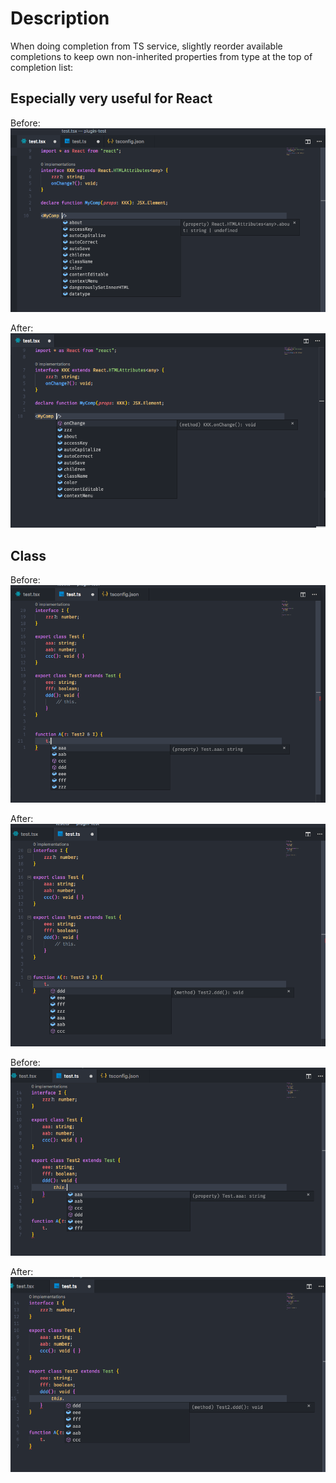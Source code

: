 
# Description

When doing completion from TS service, slightly reorder available completions to keep own non-inherited properties from type at the top of completion list:

## Especially very useful for React

Before:
![](/images/react-before.png)

After:
![](/images/react-after.png)

## Class

Before:
![](/images/class1-before.png)

After:
![](/images/class1-after.png)

Before:
![](/images/class2-before.png)

After:
![](/images/class2-after.png)